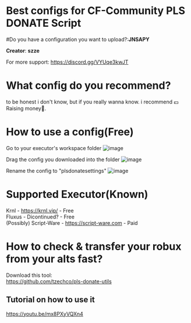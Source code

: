 # Best configs for CF-Community PLS DONATE Script
#Do you have a configuration you want to upload?:**JNSAPY**

**Creator**:  **szze**

For more support:
https://discord.gg/VYUqe3kwJT
# What config do you recommend?
to be honest i don't know, but if you really wanna know. i recommend 💵Raising money🏦.
# How to use a config(Free)
Go to your executor's workspace folder
![image](https://user-images.githubusercontent.com/49023948/208844577-8c82fbec-0728-4c1a-a268-4c1c83b62cc6.png)


Drag the config you downloaded into the folder
![image](https://user-images.githubusercontent.com/49023948/208844622-b6ad7932-5330-48f5-83d2-925660533e42.png)


Rename the config to "plsdonatesettings"
![image](https://user-images.githubusercontent.com/49023948/208844661-865ff8cc-9b34-4d2a-8860-03e21069a863.png)  


# Supported Executor(Known)  
Krnl - https://krnl.vip/ - Free  
Fluxus - Dicontinued? - Free  
(Possibly) Script-Ware - https://script-ware.com - Paid
# How to check & transfer your robux from your alts fast?
Download this tool:  
https://github.com/tzechco/pls-donate-utils
## Tutorial on how to use it
https://youtu.be/mx8PXyVQXn4
